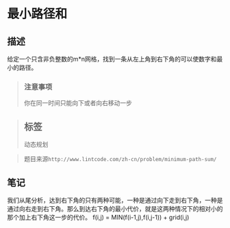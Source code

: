 # 最小路径和

## 描述

给定一个只含非负整数的m*n网格，找到一条从左上角到右下角的可以使数字和最小的路径。

>### 注意事项
>你在同一时间只能向下或者向右移动一步

>## 标签
>动态规划

>题目来源```http://www.lintcode.com/zh-cn/problem/minimum-path-sum/```

##  笔记
我们从尾分析，达到右下角的只有两种可能，一种是通过向下走到右下角，一种是通过向右走到右下角。那么到达右下角的最小代价，就是这两种情况下的相对小的那个加上右下角这一步的代价。
f(i,j) = MIN(f(i-1,j),f(i,j-1)) + grid(i,j)
